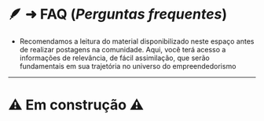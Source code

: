 # 🪶 ➜ **FAQ** (_Perguntas frequentes_)

- Recomendamos a leitura do material disponibilizado neste espaço antes de realizar postagens na comunidade. Aqui, você terá acesso a informações de relevância, de fácil assimilação, que serão fundamentais em sua trajetória no universo do empreendedorismo

---

# ⚠️ Em construção ⚠️